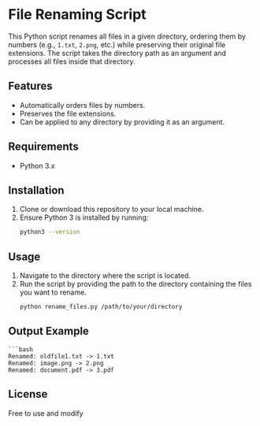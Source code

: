 # File Renaming Script

This Python script renames all files in a given directory, ordering them by numbers (e.g., `1.txt`, `2.png`, etc.) while preserving their original file extensions. The script takes the directory path as an argument and processes all files inside that directory.

## Features
- Automatically orders files by numbers.
- Preserves the file extensions.
- Can be applied to any directory by providing it as an argument.

## Requirements
- Python 3.x

## Installation
1. Clone or download this repository to your local machine.
2. Ensure Python 3 is installed by running:
   ```bash
   python3 --version


## Usage
1.	Navigate to the directory where the script is located.
2.	Run the script by providing the path to the directory containing the files you want to rename.
    ```bash
    python rename_files.py /path/to/your/directory

## Output Example
    ```bash
    Renamed: oldfile1.txt -> 1.txt
    Renamed: image.png -> 2.png
    Renamed: document.pdf -> 3.pdf

## License 
  Free to use and modify
